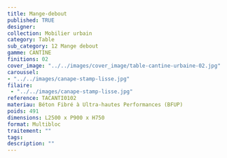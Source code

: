 ```yaml
---
title: Mange-debout
published: TRUE
designer:
collection: Mobilier urbain
category: Table
sub_category: 12 Mange debout
gamme: CANTINE
finitions: 02
cover_image: "../../images/cover_image/table-cantine-urbaine-02.jpg"
caroussel: 
- "../../images/canape-stamp-lisse.jpg"
filaire: 
 - "../../images/canape-stamp-lisse.jpg"
reference: TACANTI0102
materiau: Béton Fibré à Ultra-hautes Performances (BFUP)
poids: 491
dimensions: L2500 x P900 x H750
format: Multibloc
traitement: ""
tags: 
description: ""
---
```

